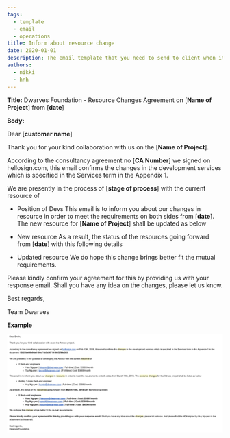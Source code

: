```yaml
---
tags: 
  - template
  - email
  - operations
title: Inform about resource change
date: 2020-01-01
description: The email template that you need to send to client when it's near holiday to announce about the resource changes. 
authors: 
  - nikki
  - hnh
---
```


**Title:** Dwarves Foundation - Resource Changes Agreement on [**Name of Project**] from [**date**]

**Body:**

Dear [**customer name**]

Thank you for your kind collaboration with us on the [**Name of Project**].

According to the consultancy agreement no [**CA Number**] we signed on hellosign.com, this email confirms the changes in the development services which is specified in the Services term in the Appendix 1.

We are presently in the process of [**stage of process**] with the current resource of

- Position of Devs
This email is to inform you about our changes in resource in order to meet the requirements on both sides from [**date**]. The new resource for [**Name of Project**] shall be updated as below

- New resource
As a result, the status of the resources going forward from [**date**] with this following details

- Updated resource
We do hope this change brings better fit the mutual requirements.

Please kindly confirm your agreement for this by providing us with your response email. Shall you have any idea on the changes, please let us know.

Best regards,

Team Dwarves

**Example**

![](assets/information-about-resource-change_template-resource-change.webp)
